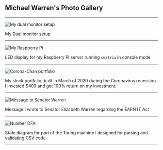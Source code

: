 ## Michael Warren's Photo Gallery

---------------------------------------------------------------------------

![My dual monitor setup](https://psychocod3r.files.wordpress.com/2019/02/rig.jpg)

My Dual monitor setup

---------------------------------------------------------------------------

![My Raspberry Pi](https://psychocod3r.files.wordpress.com/2019/10/raspberry-pi-hdmi-led-display-matrix.png)

LED display for my Raspberry Pi server running `cmatrix` in console mode

---------------------------------------------------------------------------

![Corona-Chan portfolio](https://pbs.twimg.com/media/Ej5ZhJLX0AANBzd?format=png&name=large)

My stock portfolio, built in March of 2020 during the Coronavirus recession. I invested $400 and got 100% return on my investment.

---------------------------------------------------------------------------

![Message to Senator Warren](https://pbs.twimg.com/media/Ejgmf63XkAAEi99?format=jpg&name=large)

Message I wrote to Senator Elizabeth Warren regarding the EARN IT Act

---------------------------------------------------------------------------

![Number DFA](https://psychocod3r.files.wordpress.com/2020/09/number-dfa.png)

State diagram for part of the Turing machine I designed for parsing and validating CSV code

---------------------------------------------------------------------------
